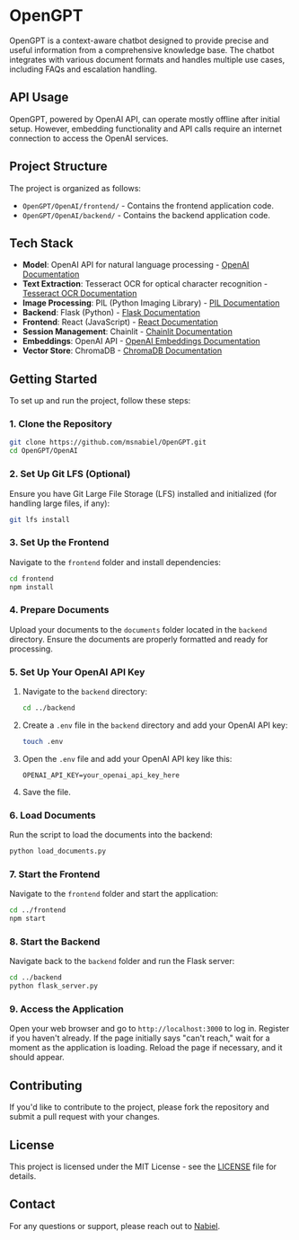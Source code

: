 # OpenGPT

OpenGPT is a context-aware chatbot designed to provide precise and useful information from a comprehensive knowledge base. The chatbot integrates with various document formats and handles multiple use cases, including FAQs and escalation handling.

## API Usage

OpenGPT, powered by OpenAI API, can operate mostly offline after initial setup. However, embedding functionality and API calls require an internet connection to access the OpenAI services.

## Project Structure

The project is organized as follows:

- `OpenGPT/OpenAI/frontend/` - Contains the frontend application code.
- `OpenGPT/OpenAI/backend/` - Contains the backend application code.

## Tech Stack

- **Model**: OpenAI API for natural language processing - [OpenAI Documentation](https://beta.openai.com/docs/)
- **Text Extraction**: Tesseract OCR for optical character recognition - [Tesseract OCR Documentation](https://github.com/tesseract-ocr/tesseract)
- **Image Processing**: PIL (Python Imaging Library) - [PIL Documentation](https://pillow.readthedocs.io/en/stable/)
- **Backend**: Flask (Python) - [Flask Documentation](https://flask.palletsprojects.com/en/latest/)
- **Frontend**: React (JavaScript) - [React Documentation](https://reactjs.org/docs/getting-started.html)
- **Session Management**: Chainlit - [Chainlit Documentation](https://docs.chainlit.io/)
- **Embeddings**: OpenAI API - [OpenAI Embeddings Documentation](https://beta.openai.com/docs/)
- **Vector Store**: ChromaDB - [ChromaDB Documentation](https://docs.trychroma.com/)

## Getting Started

To set up and run the project, follow these steps:

### 1. Clone the Repository

```bash
git clone https://github.com/msnabiel/OpenGPT.git
cd OpenGPT/OpenAI
```

### 2. Set Up Git LFS (Optional)

Ensure you have Git Large File Storage (LFS) installed and initialized (for handling large files, if any):

```bash
git lfs install
```

### 3. Set Up the Frontend

Navigate to the `frontend` folder and install dependencies:

```bash
cd frontend
npm install
```

### 4. Prepare Documents

Upload your documents to the `documents` folder located in the `backend` directory. Ensure the documents are properly formatted and ready for processing.

### 5. Set Up Your OpenAI API Key

1. Navigate to the `backend` directory:

   ```bash
   cd ../backend
   ```

2. Create a `.env` file in the `backend` directory and add your OpenAI API key:

   ```bash
   touch .env
   ```

3. Open the `.env` file and add your OpenAI API key like this:

   ```plaintext
   OPENAI_API_KEY=your_openai_api_key_here
   ```

4. Save the file.

### 6. Load Documents

Run the script to load the documents into the backend:

```bash
python load_documents.py
```

### 7. Start the Frontend

Navigate to the `frontend` folder and start the application:

```bash
cd ../frontend
npm start
```

### 8. Start the Backend

Navigate back to the `backend` folder and run the Flask server:

```bash
cd ../backend
python flask_server.py
```

### 9. Access the Application

Open your web browser and go to `http://localhost:3000` to log in. Register if you haven't already. If the page initially says "can't reach," wait for a moment as the application is loading. Reload the page if necessary, and it should appear.

## Contributing

If you'd like to contribute to the project, please fork the repository and submit a pull request with your changes.

## License

This project is licensed under the MIT License - see the [LICENSE](LICENSE) file for details.

## Contact

For any questions or support, please reach out to [Nabiel](mailto:msyednabiel@gmail.com).
